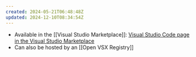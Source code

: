 ```yaml
---
created: 2024-05-21T06:48:48Z
updated: 2024-12-10T08:34:54Z
---
```

- Available in the [[Visual Studio Marketplace]]: [Visual Studio Code page in the Visual Studio Marketplace](https://marketplace.visualstudio.com/vscode)
- Can also be hosted by an [[Open VSX Registry]]